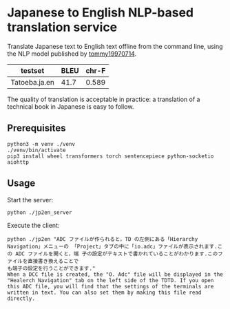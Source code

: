 # Japanese to English NLP-based translation service

Translate Japanese text to English text offline from the command line, using the NLP model published by [tommy19970714](https://huggingface.co/tommy19970714/translation-japanese).

| testset       | BLEU | chr-F |
| ------------- | ---- | ----- |
| Tatoeba.ja.en | 41.7 | 0.589 |

The quality of translation is acceptable in practice: a translation of a technical book in Japanese is easy to follow.

## Prerequisites

```
python3 -m venv ./venv
./venv/bin/activate
pip3 install wheel transformers torch sentencepiece python-socketio aiohttp
```

## Usage

Start the server:

```
python ./jp2en_server
```

Execute the client:

```
python ./jp2en "ADC ファイルが作られると，TD の左側にある「Hierarchy Navigation」メニューの 「Project」タブの中に「io.adc」ファイルが表示されます.この ADC ファイルを開くと，端 子の設定がテキストで書かれていることがわかります.このファイルを直接書き換えることで
も端子の設定を行うことができます."
When a DCC file is created, the "O. Adc" file will be displayed in the "Healerch Navigation" tab on the left side of the TDTD. If you open this ADC file, you will find that the settings of the terminals are written in text. You can also set them by making this file read directly.
```

